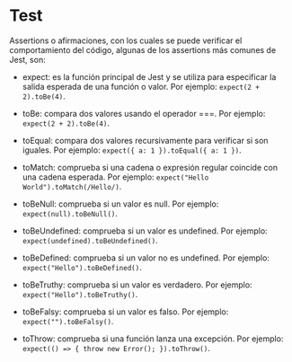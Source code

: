 # Test

Assertions o afirmaciones, con los cuales se puede verificar el comportamiento del código, algunas de los assertions más comunes de Jest, son:

- expect: es la función principal de Jest y se utiliza para especificar la salida esperada de una función o valor. Por ejemplo: `expect(2 + 2).toBe(4)`.
  
- toBe: compara dos valores usando el operador ===. Por ejemplo: `expect(2 + 2).toBe(4)`.
  
- toEqual: compara dos valores recursivamente para verificar si son iguales. Por ejemplo: `expect({ a: 1 }).toEqual({ a: 1 })`.
  
- toMatch: comprueba si una cadena o expresión regular coincide con una cadena esperada. Por ejemplo: `expect("Hello World").toMatch(/Hello/)`.
  
- toBeNull: comprueba si un valor es null. Por ejemplo: `expect(null).toBeNull()`.

- toBeUndefined: comprueba si un valor es undefined. Por ejemplo: `expect(undefined).toBeUndefined()`.

- toBeDefined: comprueba si un valor no es undefined. Por ejemplo: `expect("Hello").toBeDefined()`.

- toBeTruthy: comprueba si un valor es verdadero. Por ejemplo: `expect("Hello").toBeTruthy()`.

- toBeFalsy: comprueba si un valor es falso. Por ejemplo: `expect("").toBeFalsy()`.

- toThrow: comprueba si una función lanza una excepción. Por ejemplo: `expect(() => { throw new Error(); }).toThrow()`.